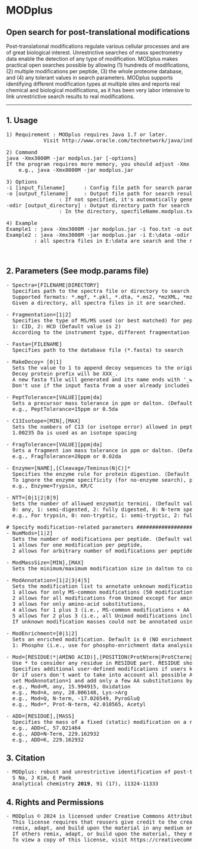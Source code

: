 # MODplus
## Open search for post-translational modifications  
Post-translational modifications regulate various cellular processes and are of great biological interest. Unrestrictive searches of mass spectrometry data enable the detection of any type of modification. 
MODplus makes practical open searches possible by allowing (1) hundreds of modifications, (2) multiple modifications per peptide, (3) the whole proteome database, and (4) any tolerant values in search parameters.
MODplus supports identifying different modification types at multiple sites and reports real chemical and biological modifications, as it has been very labor intensive to link unrestrictive search results to real modifications.
<hr>


## 1. Usage
<pre>
1) Requirement : MODplus requires Java 1.7 or later. 
	        Visit http://www.oracle.com/technetwork/java/index.html

2) Command 
java -Xmx3000M -jar modplus.jar [-options]
If the program requires more memory, you should adjust -Xmx option, 
	e.g., java -Xmx8000M -jar modplus.jar <options> <file>
 
3) Options
-i [input_filename]      : Config file path for search parameters [Required]
-o [output_filename]     : Output file path for search results [Optional]. 
		         : If not specified, it's automatically generated (specfileName.modplus.txt).
-odir [output_directory] : Output directory path for search results [Optional]. 
		         : In the directory, specfileName.modplus.txt files are generated.

4) Example
Example1 : java -Xmx3000M -jar modplus.jar -i foo.txt -o out.txt
Example2 : java -Xmx3000M -jar modplus.jar -i E:\data -odir E:\results
         : all spectra files in E:\data are search and the result files are written in E:\results.

	
</pre>
## 2. Parameters (See modp.params file)
<pre>
- Spectra=[FILENAME|DIRECTORY]
  Specifies path to the spectra file or directory to search
  Supported formats: *.mgf, *.pkl, *.dta, *.ms2, *mzXML, *mzML 
  Given a directory, all spectra files in it are searched. 

- Fragmentation=[1|2]
  Specifies the type of MS/MS used (or best matched) for peptide fragmentation.
  1: CID, 2: HCD (Default value is 2)
  According to the instrument type, different fragmentation models are be applied.

- Fasta=[FILENAME]
  Specifies path to the database file (*.fasta) to search

- MakeDecoy= [0|1] 
  Sets the value to 1 to append decoy sequences to the original input fasta file. (Default value is 0)
  Decoy protein prefix will be XXX_. 
  A new fasta file will generated and its name ends with '_wplusDecoy.fasta'. MODplus wiil automatically run with the new fasta file.
  Don't use if the input fasta from a user already includes decoy sequences.

- PeptTolerance=[VALUE][ppm|da]
  Sets a precursor mass tolerance in ppm or dalton. (Default value is 10ppm)
  e.g., PeptTolerance=15ppm or 0.5da

- C13Isotope=[MIN],[MAX]
  Sets the numbers of C13 (or isotope error) allowed in peptide masses. (Default values are -1,2)
  1.00235 Da is used as an isotope spacing

- FragTolerance=[VALUE][ppm|da]
  Sets a fragment ion mass tolerance in ppm or dalton. (Default value is 20ppm)
  e.g., FragTolerance=20ppm or 0.02da

- Enzyme=[NAME],[Cleavage/Teminus(N|C)]*
  Specifies the enzyme rule for protein digestion. (Default rule conforms to Trypsin)
  To ignore the enzyme specificity (for no-enzyme search), please use "*/*" rule (ex. 'Enzyme=NONE, */*').  
  e.g., Enzyme=Trypsin, KR/C

- NTT=[0|1|2|8|9]
  Sets the number of allowed enzymatic termini. (Default value is 1)
  0: any, 1: semi-digested, 2: fully digested, 8: N-term specific, 9: C-term specific.
  e.g., For trypsin, 0: non-tryptic, 1: semi-tryptic, 2: fully-tryptic.

# Specify modification-related parameters ################################################################################################################
- NumMods=[1|2]
  Sets the number of modifications per peptide. (Default value is 2)
  1 allows for one modification per peptide,
  2 allows for arbitrary number of modifications per peptide.

- ModMassSize=[MIN],[MAX]
  Sets the minimum/maximum modification size in dalton to consider. (Default values are -150,+350) 

- ModAnnotation=[1|2|3|4|5]
  Sets the modification list to annotate unknown modification masses. (Default value is 2)
  1 allows for only MS-common modifications (50 modifications including oxidation, deamidation, phospho, and so forth. For more details, see README file),
  2 allows for all modifications from Unimod except for amino-acid substitutions (www.unimod.org: 2,407 modifications in Jan.2023),
  3 allows for only amino-acid substitutions,
  4 allows for 1 plus 3 (i.e., MS-common modifications + AA substitutions),
  5 allows for 2 plus 3 (i.e., all Unimod modifications including AA substitutions),
  If unknown modification masses could not be annotated using the specified list, they will be presented in PSMs as UNKNOWN. 

- ModEnrichment=[0|1|2]
  Sets an enriched modification. Default is 0 (NO enrichment).
  1: Phospho (i.e., use for phospho-enrichment data analysis), 2: Acetyl.

- Mod=[RESIDUE(*|AMINO ACID)],[POSITION(ProtNterm|ProtCterm|Nterm|Cterm|any)],[MASS(in dalton)],[NAME].
  Use * to consider any residue in RESIDUE part. RESIDUE should be a single character.
  Specifies additional user-defined modifications if users know about unique or novel modifications.
  Or if users don't want to take into account all possible AA substitutions (by setting ModAnnotation=3), 
  set ModAnnotation=1 and add only a few AA substitutions by utilizing this parameter.
  e.g., Mod=M, any, 15.994915, Oxidation
  e.g., Mod=A, any, 28.006148, Lys->Arg
  e.g., Mod=Q, N-term, -17.026549, PyroGluQ
  e.g., Mod=*, Prot-N-term, 42.010565, Acetyl

- ADD=[RESIDUE],[MASS]
  Specifies the mass of a fixed (static) modification on a residue (e.g. cysteine alkylation and TMT-labeling)
  e.g., ADD=C, 57.021464
  e.g., ADD=N-Term, 229.162932
  e.g., ADD=K, 229.162932
</pre>

## 3. Citation
<pre>
- MODplus: robust and unrestrictive identification of post-translational modifications using mass spectrometry
  S Na, J Kim, E Paek
  Analytical chemistry <b>2019</b>, 91 (17), 11324-11333
</pre>
## 4. Rights and Permissions
<pre>
- MODplus © 2024 is licensed under Creative Commons Attribution-ShareAlike 4.0 International.
  This license requires that reusers give credit to the creator. It allows reusers to distribute, 
  remix, adapt, and build upon the material in any medium or format, even for commercial purposes. 
  If others remix, adapt, or build upon the material, they must license the modified material under identical terms.
  To view a copy of this license, visit https://creativecommons.org/licenses/by-sa/4.0/
</pre>

